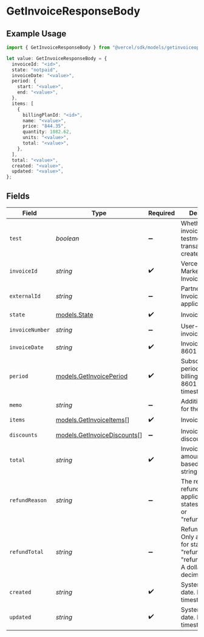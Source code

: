 # GetInvoiceResponseBody

## Example Usage

```typescript
import { GetInvoiceResponseBody } from "@vercel/sdk/models/getinvoiceop.js";

let value: GetInvoiceResponseBody = {
  invoiceId: "<id>",
  state: "notpaid",
  invoiceDate: "<value>",
  period: {
    start: "<value>",
    end: "<value>",
  },
  items: [
    {
      billingPlanId: "<id>",
      name: "<value>",
      price: "844.35",
      quantity: 1082.62,
      units: "<value>",
      total: "<value>",
    },
  ],
  total: "<value>",
  created: "<value>",
  updated: "<value>",
};
```

## Fields

| Field                                                                                                    | Type                                                                                                     | Required                                                                                                 | Description                                                                                              |
| -------------------------------------------------------------------------------------------------------- | -------------------------------------------------------------------------------------------------------- | -------------------------------------------------------------------------------------------------------- | -------------------------------------------------------------------------------------------------------- |
| `test`                                                                                                   | *boolean*                                                                                                | :heavy_minus_sign:                                                                                       | Whether the invoice is in the testmode (no real transaction created).                                    |
| `invoiceId`                                                                                              | *string*                                                                                                 | :heavy_check_mark:                                                                                       | Vercel Marketplace Invoice ID.                                                                           |
| `externalId`                                                                                             | *string*                                                                                                 | :heavy_minus_sign:                                                                                       | Partner-supplied Invoice ID, if applicable.                                                              |
| `state`                                                                                                  | [models.State](../models/state.md)                                                                       | :heavy_check_mark:                                                                                       | Invoice state.                                                                                           |
| `invoiceNumber`                                                                                          | *string*                                                                                                 | :heavy_minus_sign:                                                                                       | User-readable invoice number.                                                                            |
| `invoiceDate`                                                                                            | *string*                                                                                                 | :heavy_check_mark:                                                                                       | Invoice date. ISO 8601 timestamp.                                                                        |
| `period`                                                                                                 | [models.GetInvoicePeriod](../models/getinvoiceperiod.md)                                                 | :heavy_check_mark:                                                                                       | Subscription period for this billing cycle. ISO 8601 timestamps.                                         |
| `memo`                                                                                                   | *string*                                                                                                 | :heavy_minus_sign:                                                                                       | Additional memo for the invoice.                                                                         |
| `items`                                                                                                  | [models.GetInvoiceItems](../models/getinvoiceitems.md)[]                                                 | :heavy_check_mark:                                                                                       | Invoice items.                                                                                           |
| `discounts`                                                                                              | [models.GetInvoiceDiscounts](../models/getinvoicediscounts.md)[]                                         | :heavy_minus_sign:                                                                                       | Invoice discounts.                                                                                       |
| `total`                                                                                                  | *string*                                                                                                 | :heavy_check_mark:                                                                                       | Invoice total amount. A dollar-based decimal string.                                                     |
| `refundReason`                                                                                           | *string*                                                                                                 | :heavy_minus_sign:                                                                                       | The reason for refund. Only applicable for states "refunded" or "refund_request".                        |
| `refundTotal`                                                                                            | *string*                                                                                                 | :heavy_minus_sign:                                                                                       | Refund amount. Only applicable for states "refunded" or "refund_request". A dollar-based decimal string. |
| `created`                                                                                                | *string*                                                                                                 | :heavy_check_mark:                                                                                       | System creation date. ISO 8601 timestamp.                                                                |
| `updated`                                                                                                | *string*                                                                                                 | :heavy_check_mark:                                                                                       | System update date. ISO 8601 timestamp.                                                                  |